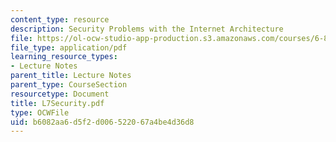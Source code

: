 ```yaml
---
content_type: resource
description: Security Problems with the Internet Architecture
file: https://ol-ocw-studio-app-production.s3.amazonaws.com/courses/6-829-computer-networks-fall-2002/b6082aa6d5f2d006522067a4be4d36d8_L7Security.pdf
file_type: application/pdf
learning_resource_types:
- Lecture Notes
parent_title: Lecture Notes
parent_type: CourseSection
resourcetype: Document
title: L7Security.pdf
type: OCWFile
uid: b6082aa6-d5f2-d006-5220-67a4be4d36d8
---
```

